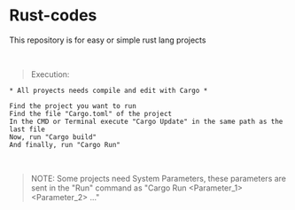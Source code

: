 # Rust-codes
This repository is for easy or simple rust lang projects

<br>

> Execution:
```
* All proyects needs compile and edit with Cargo *

Find the project you want to run
Find the file "Cargo.toml" of the project
In the CMD or Terminal execute "Cargo Update" in the same path as the last file
Now, run "Cargo build"
And finally, run "Cargo Run"
```

<br>

> NOTE: Some projects need System Parameters, these parameters are sent in the "Run" command as "Cargo Run <Parameter_1> <Parameter_2> ..."